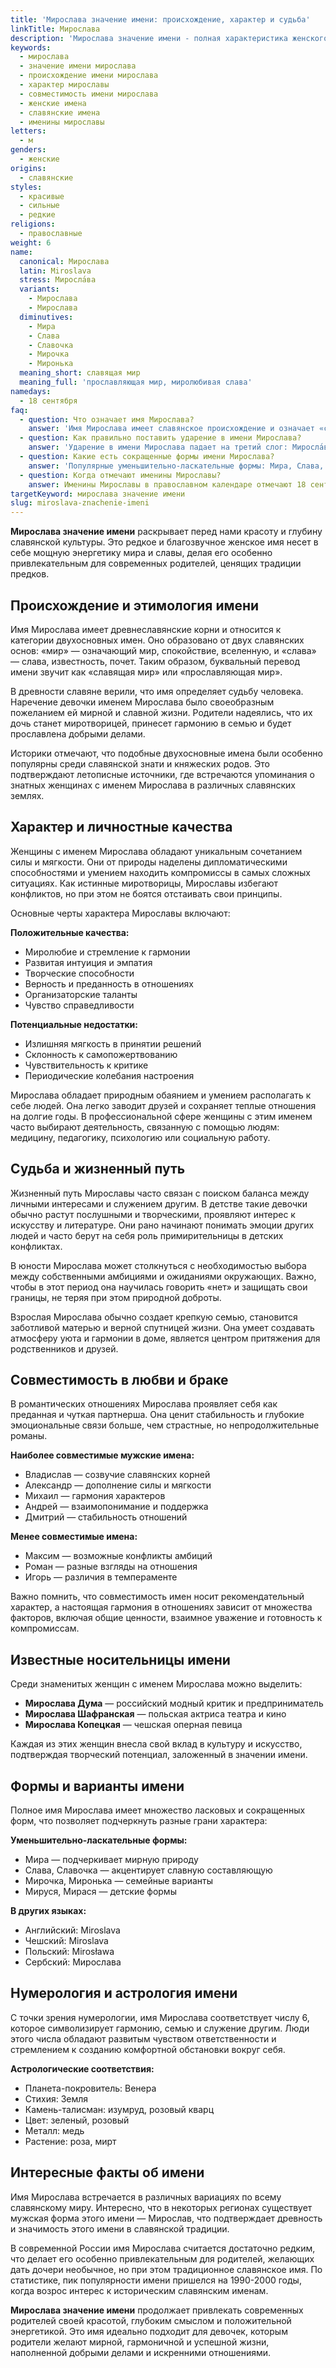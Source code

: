 ```yaml
---
title: 'Мирослава значение имени: происхождение, характер и судьба'
linkTitle: Мирослава
description: 'Мирослава значение имени - полная характеристика женского имени. Происхождение, характер, совместимость, именины и интересные факты о носительницах имени Мирослава.'
keywords:
  - мирослава
  - значение имени мирослава
  - происхождение имени мирослава
  - характер мирославы
  - совместимость имени мирослава
  - женские имена
  - славянские имена
  - именины мирославы
letters:
  - м
genders:
  - женские
origins:
  - славянские
styles:
  - красивые
  - сильные
  - редкие
religions:
  - православные
weight: 6
name:
  canonical: Мирослава
  latin: Miroslava
  stress: Миросла́ва
  variants:
    - Мирослава
    - Мирослава
  diminutives:
    - Мира
    - Слава
    - Славочка
    - Мирочка
    - Миронька
  meaning_short: славящая мир
  meaning_full: 'прославляющая мир, миролюбивая слава'
namedays:
  - 18 сентября
faq:
  - question: Что означает имя Мирослава?
    answer: 'Имя Мирослава имеет славянское происхождение и означает «славящая мир» или «прославляющая мир». Это двухосновное имя, состоящее из корней «мир» и «слава».'
  - question: Как правильно поставить ударение в имени Мирослава?
    answer: 'Ударение в имени Мирослава падает на третий слог: Миросла́ва.'
  - question: Какие есть сокращенные формы имени Мирослава?
    answer: 'Популярные уменьшительно-ласкательные формы: Мира, Слава, Славочка, Мирочка, Миронька, Мируся.'
  - question: Когда отмечают именины Мирославы?
    answer: Именины Мирославы в православном календаре отмечают 18 сентября в честь святой мученицы Мирославы.
targetKeyword: мирослава значение имени
slug: miroslava-znachenie-imeni
---
```


**Мирослава значение имени** раскрывает перед нами красоту и глубину славянской культуры. Это редкое и благозвучное женское имя несет в себе мощную энергетику мира и славы, делая его особенно привлекательным для современных родителей, ценящих традиции предков.

## Происхождение и этимология имени

Имя Мирослава имеет древнеславянские корни и относится к категории двухосновных имен. Оно образовано от двух славянских основ: «мир» — означающий мир, спокойствие, вселенную, и «слава» — слава, известность, почет. Таким образом, буквальный перевод имени звучит как «славящая мир» или «прославляющая мир».

В древности славяне верили, что имя определяет судьбу человека. Наречение девочки именем Мирослава было своеобразным пожеланием ей мирной и славной жизни. Родители надеялись, что их дочь станет миротворицей, принесет гармонию в семью и будет прославлена добрыми делами.

Историки отмечают, что подобные двухосновные имена были особенно популярны среди славянской знати и княжеских родов. Это подтверждают летописные источники, где встречаются упоминания о знатных женщинах с именем Мирослава в различных славянских землях.

## Характер и личностные качества

Женщины с именем Мирослава обладают уникальным сочетанием силы и мягкости. Они от природы наделены дипломатическими способностями и умением находить компромиссы в самых сложных ситуациях. Как истинные миротворицы, Мирославы избегают конфликтов, но при этом не боятся отстаивать свои принципы.

Основные черты характера Мирославы включают:

**Положительные качества:**
- Миролюбие и стремление к гармонии
- Развитая интуиция и эмпатия
- Творческие способности
- Верность и преданность в отношениях
- Организаторские таланты
- Чувство справедливости

**Потенциальные недостатки:**
- Излишняя мягкость в принятии решений
- Склонность к самопожертвованию
- Чувствительность к критике
- Периодические колебания настроения

Мирослава обладает природным обаянием и умением располагать к себе людей. Она легко заводит друзей и сохраняет теплые отношения на долгие годы. В профессиональной сфере женщины с этим именем часто выбирают деятельность, связанную с помощью людям: медицину, педагогику, психологию или социальную работу.

## Судьба и жизненный путь

Жизненный путь Мирославы часто связан с поиском баланса между личными интересами и служением другим. В детстве такие девочки обычно растут послушными и творческими, проявляют интерес к искусству и литературе. Они рано начинают понимать эмоции других людей и часто берут на себя роль примирительницы в детских конфликтах.

В юности Мирослава может столкнуться с необходимостью выбора между собственными амбициями и ожиданиями окружающих. Важно, чтобы в этот период она научилась говорить «нет» и защищать свои границы, не теряя при этом природной доброты.

Взрослая Мирослава обычно создает крепкую семью, становится заботливой матерью и верной спутницей жизни. Она умеет создавать атмосферу уюта и гармонии в доме, является центром притяжения для родственников и друзей.

## Совместимость в любви и браке

В романтических отношениях Мирослава проявляет себя как преданная и чуткая партнерша. Она ценит стабильность и глубокие эмоциональные связи больше, чем страстные, но непродолжительные романы.

**Наиболее совместимые мужские имена:**
- Владислав — созвучие славянских корней
- Александр — дополнение силы и мягкости
- Михаил — гармония характеров
- Андрей — взаимопонимание и поддержка
- Дмитрий — стабильность отношений

**Менее совместимые имена:**
- Максим — возможные конфликты амбиций
- Роман — разные взгляды на отношения
- Игорь — различия в темпераменте

Важно помнить, что совместимость имен носит рекомендательный характер, а настоящая гармония в отношениях зависит от множества факторов, включая общие ценности, взаимное уважение и готовность к компромиссам.

## Известные носительницы имени

Среди знаменитых женщин с именем Мирослава можно выделить:

- **Мирослава Дума** — российский модный критик и предприниматель
- **Мирослава Шафранская** — польская актриса театра и кино
- **Мирослава Копецкая** — чешская оперная певица

Каждая из этих женщин внесла свой вклад в культуру и искусство, подтверждая творческий потенциал, заложенный в значении имени.

## Формы и варианты имени

Полное имя Мирослава имеет множество ласковых и сокращенных форм, что позволяет подчеркнуть разные грани характера:

**Уменьшительно-ласкательные формы:**
- Мира — подчеркивает мирную природу
- Слава, Славочка — акцентирует славную составляющую
- Мирочка, Миронька — семейные варианты
- Мируся, Мирася — детские формы

**В других языках:**
- Английский: Miroslava
- Чешский: Miroslava
- Польский: Mirosława
- Сербский: Мирослава

## Нумерология и астрология имени

С точки зрения нумерологии, имя Мирослава соответствует числу 6, которое символизирует гармонию, семью и служение другим. Люди этого числа обладают развитым чувством ответственности и стремлением к созданию комфортной обстановки вокруг себя.

**Астрологические соответствия:**
- Планета-покровитель: Венера
- Стихия: Земля
- Камень-талисман: изумруд, розовый кварц
- Цвет: зеленый, розовый
- Металл: медь
- Растение: роза, мирт

## Интересные факты об имени

Имя Мирослава встречается в различных вариациях по всему славянскому миру. Интересно, что в некоторых регионах существует мужская форма этого имени — Мирослав, что подтверждает древность и значимость этого имени в славянской традиции.

В современной России имя Мирослава считается достаточно редким, что делает его особенно привлекательным для родителей, желающих дать дочери необычное, но при этом традиционное славянское имя. По статистике, пик популярности имени пришелся на 1990-2000 годы, когда возрос интерес к историческим славянским именам.

**Мирослава значение имени** продолжает привлекать современных родителей своей красотой, глубоким смыслом и положительной энергетикой. Это имя идеально подходит для девочек, которым родители желают мирной, гармоничной и успешной жизни, наполненной добрыми делами и искренними отношениями.
